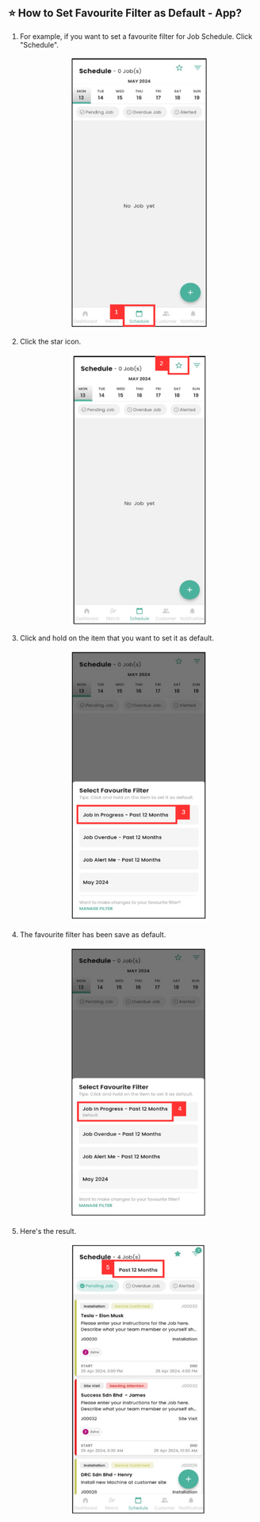 
## ⭐ How to Set Favourite Filter as Default - App?

1. For example, if you want to set a favourite filter for Job Schedule. Click "Schedule".

   <p align="center">
     <img src="img/How_to_Set_Favourite_Filter_as_Default_In_App_Step_1.png" alt="Set Favourite Filter As Default Step 1" width="280" height="550">
   </p>

2. Click the star icon.

   <p align="center">
     <img src="img/How_to_Set_Favourite_Filter_as_Default_In_App_Step_2.png" alt="Set Favourite Filter As Default Step 2" width="280" height="550">
   </p>
   
3. Click and hold on the item that you want to set it as default.

   <p align="center">
     <img src="img/How_to_Set_Favourite_Filter_as_Default_In_App_Step_3.png" alt="Set Favourite Filter As Default Step 3" width="280" height="550">
   </p>

4. The favourite filter has been save as default.

   <p align="center">
     <img src="img/How_to_Set_Favourite_Filter_as_Default_In_App_Step_4.png" alt="Set Favourite Filter As Default Step 4" width="280" height="550">
   </p>
   
5. Here's the result.

   <p align="center">
     <img src="img/How_to_Set_Favourite_Filter_as_Default_In_App_Result.png" alt="Set Favourite Filter As Default Result" width="280" height="550">
   </p>
